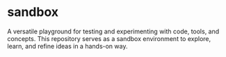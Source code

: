 # sandbox
A versatile playground for testing and experimenting with code, tools, and concepts. This repository serves as a sandbox environment to explore, learn, and refine ideas in a hands-on way.
